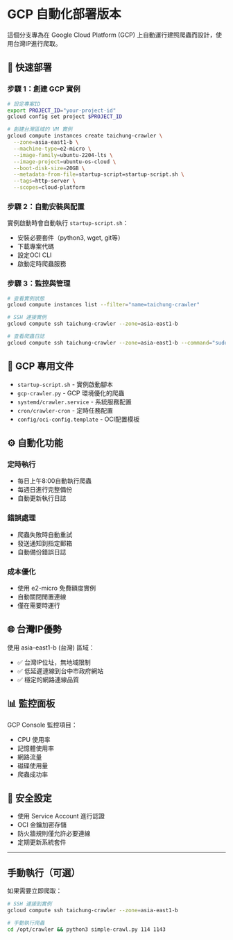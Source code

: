 # GCP 自動化部署版本

這個分支專為在 Google Cloud Platform (GCP) 上自動運行建照爬蟲而設計，使用台灣IP進行爬取。

## 🚀 快速部署

### 步驟 1：創建 GCP 實例
```bash
# 設定專案ID
export PROJECT_ID="your-project-id"
gcloud config set project $PROJECT_ID

# 創建台灣區域的 VM 實例
gcloud compute instances create taichung-crawler \
  --zone=asia-east1-b \
  --machine-type=e2-micro \
  --image-family=ubuntu-2204-lts \
  --image-project=ubuntu-os-cloud \
  --boot-disk-size=20GB \
  --metadata-from-file=startup-script=startup-script.sh \
  --tags=http-server \
  --scopes=cloud-platform
```

### 步驟 2：自動安裝與配置
實例啟動時會自動執行 `startup-script.sh`：
- 安裝必要套件（python3, wget, git等）
- 下載專案代碼
- 設定OCI CLI
- 啟動定時爬蟲服務

### 步驟 3：監控與管理
```bash
# 查看實例狀態
gcloud compute instances list --filter="name=taichung-crawler"

# SSH 連接實例
gcloud compute ssh taichung-crawler --zone=asia-east1-b

# 查看爬蟲日誌
gcloud compute ssh taichung-crawler --zone=asia-east1-b --command="sudo journalctl -u crawler -f"
```

## 📁 GCP 專用文件

- `startup-script.sh` - 實例啟動腳本
- `gcp-crawler.py` - GCP 環境優化的爬蟲
- `systemd/crawler.service` - 系統服務配置
- `cron/crawler-cron` - 定時任務配置
- `config/oci-config.template` - OCI配置模板

## ⚙️ 自動化功能

### 定時執行
- 每日上午8:00自動執行爬蟲
- 每週日進行完整備份
- 自動更新執行日誌

### 錯誤處理
- 爬蟲失敗時自動重試
- 發送通知到指定郵箱
- 自動備份錯誤日誌

### 成本優化
- 使用 e2-micro 免費額度實例
- 自動關閉閒置連線
- 僅在需要時運行

## 🌐 台灣IP優勢

使用 asia-east1-b (台灣) 區域：
- ✅ 台灣IP位址，無地域限制
- ✅ 低延遲連線到台中市政府網站
- ✅ 穩定的網路連線品質

## 📊 監控面板

GCP Console 監控項目：
- CPU 使用率
- 記憶體使用率  
- 網路流量
- 磁碟使用量
- 爬蟲成功率

## 🔐 安全設定

- 使用 Service Account 進行認證
- OCI 金鑰加密存儲
- 防火牆規則僅允許必要連線
- 定期更新系統套件

---

## 手動執行（可選）

如果需要立即爬取：
```bash
# SSH 連接到實例
gcloud compute ssh taichung-crawler --zone=asia-east1-b

# 手動執行爬蟲
cd /opt/crawler && python3 simple-crawl.py 114 1143
```
